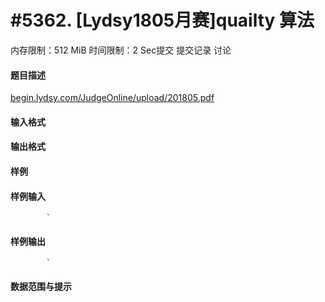 
# #5362. [Lydsy1805月赛]quailty 算法
内存限制：512 MiB 时间限制：2 Sec提交 提交记录 讨论
#### 题目描述
[begin.lydsy.com/JudgeOnline/upload/201805.pdf](https://begin.lydsy.com/JudgeOnline/upload/201805.pdf) 
#### 输入格式

#### 输出格式

#### 样例

#### 样例输入

			`
#### 样例输出

			`
#### 数据范围与提示

